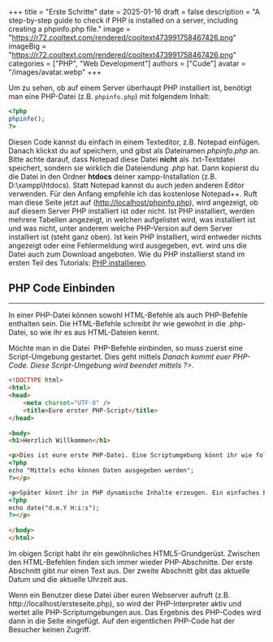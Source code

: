 +++
title = "Erste Schritte"
date = 2025-01-16
draft = false
description = "A step-by-step guide to check if PHP is installed on a server, including creating a phpinfo.php file."
image = "https://r72.cooltext.com/rendered/cooltext473991758467426.png"
imageBig = "https://r72.cooltext.com/rendered/cooltext473991758467426.png"
categories = ["PHP", "Web Development"]
authors = ["Cude"]
avatar = "/images/avatar.webp"
+++


Um zu sehen, ob auf einem Server überhaupt PHP installiert ist, benötigt man eine PHP-Datei (z.B. `phpinfo.php`) mit folgendem Inhalt:
```php
<?php
phpinfo();
?>
```
Diesen Code kannst du einfach in einem Texteditor, z.B. Notepad einfügen. Danach klickst du auf speichern, und gibst als Dateinamen _phpinfo.php_ an. Bitte achte darauf, dass Notepad diese Datei **nicht** als .txt-Textdatei speichert, sondern sie wirklich die Dateiendung _.php_ hat. Dann kopierst du die Datei in den Ordner **htdocs** deiner xampp-Installation (z.B. D:\\xampp\\htdocs).
Statt Notepad kannst du auch jeden anderen Editor verwenden. Für den Anfang empfehle ich das kostenlose Notepad++.
Ruft man diese Seite jetzt auf ([http://localhost/phpinfo.php](http://localhost/phpinfo.php)), wird angezeigt, ob auf diesem Server PHP installiert ist oder nicht. Ist PHP installiert, werden mehrere Tabellen angezeigt, in welchen aufgelistet wird, was installiert ist und was nicht, unter anderem welche PHP-Version auf dem Server installiert ist (steht ganz oben). Ist kein PHP Installiert, wird entweder nichts angezeigt oder eine Fehlermeldung wird ausgegeben, evt. wird uns die Datei auch zum Download angeboten. Wie du PHP installierst stand im ersten Teil des Tutorials: [PHP installieren](https://www.php-einfach.de/php-tutorial/php-installation/).

## PHP Code Einbinden
------------------

In einer PHP-Datei können sowohl HTML-Befehle als auch PHP-Befehle enthalten sein. Die HTML-Befehle schreibt ihr wie gewohnt in die .php-Datei, so wie ihr es aus HTML-Dateien kennt.

Möchte man in die Datei  PHP-Befehle einbinden, so muss zuerst eine Script-Umgebung gestartet. Dies geht mittels _Danach kommt euer PHP-Code. Diese Script-Umgebung wird beendet mittels _?>.__
```html
<!DOCTYPE html>
<html> 
<head>
	<meta charset="UTF-8" />
	<title>Eure erster PHP-Script</title> 
</head>
 
<body>
<h1>Herzlich Willkommen</h1>

<p>Dies ist eure erste PHP-Datei. Eine Scriptumgebung könnt ihr wie folgt starten: 
<?php
echo "Mittels echo können Daten ausgegeben werden";
?></p>

<p>Später könnt ihr in PHP dynamische Inhalte erzeugen. Ein einfaches Beispiel ist das aktuelle Datum auszugeben: 
<?php
echo date("d.m.Y H:i:s");
?></p>
 
</body>
</html>
```
Im obigen Script habt ihr ein gewöhnliches HTML5-Grundgerüst. Zwischen den HTML-Befehlen finden sich immer wieder PHP-Abschnitte. Der erste Abschnitt gibt nur einen Text aus. Der zweite Abschnitt gibt das aktuelle Datum und die aktuelle Uhrzeit aus.

Wenn ein Benutzer diese Datei über euren Webserver aufruft (z.B. http://localhost/ersteseite.php), so wird der PHP-Interpreter aktiv und wertet alle PHP-Scriptumgebungen aus. Das Ergebnis des PHP-Codes wird dann in die Seite eingefügt. Auf den eigentlichen PHP-Code hat der Besucher keinen Zugriff.